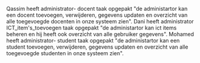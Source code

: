 Qassim heeft administrator- docent taak opgepakt "de administartor kan een docent toevoegen, verwijderen, gegevens updaten en overzicht van alle toegevoegde docenten in onze systeem zien".
Dani heeft administrator ICT_item's_toevoegen taak opgepakt "de administartor kan ict items beheren en hij heeft ook overzicht van alle gebruiker gegevens".
Mohamed heeft administrator- student taak opgepakt "de administartor kan een student toevoegen, verwijderen, gegevens updaten en overzicht van alle toegevoegde studenten in onze systeem zien".
